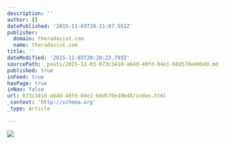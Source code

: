 ```yaml
---
description: ''
author: []
datePublished: '2015-11-03T20:21:07.551Z'
publisher:
  domain: theradavist.com
  name: theradavist.com
title: ''
dateModified: '2015-11-03T20:20:23.793Z'
sourcePath: _posts/2015-11-03-073c341d-a64d-40fd-84e1-68d570e49b49.md
published: true
inFeed: true
hasPage: true
inNav: false
url: 073c341d-a64d-40fd-84e1-68d570e49b49/index.html
_context: 'http://schema.org'
_type: Article

---
```

![](http://theradavist.com/wp-content/uploads/2015/06/The-Tour-Divide-Race-Grand-Depart-in-Banff-1-1335x890.jpg)